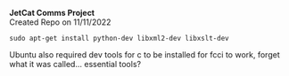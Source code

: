 **JetCat Comms Project**  
Created Repo on 11/11/2022

`
sudo apt-get install python-dev libxml2-dev libxslt-dev
`

Ubuntu also required dev tools for c to be installed for fcci to work, 
forget what it was called... essential tools?